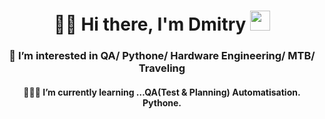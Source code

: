 <h1 align="center"> 🤙🏻 Hi there, I'm Dmitry  </a> 
<img src="https://github.com/blackcater/blackcater/raw/main/images/Hi.gif" height="32"/></h1>
<h3 align="center">👀 I’m interested in QA/ Pythone/ Hardware Engineering/ MTB/ Traveling</h3>
<h4 align="center">👨🏻‍💻 I’m currently learning …QA(Test & Planning) Automatisation. Pythone. </h4>

<!---
Dmitry-Mk-V/Dmitry-Mk-V is a ✨ special ✨ repository because its `README.md` (this file) appears on your GitHub profile.
You can click the Preview link to take a look at your changes.
--->
